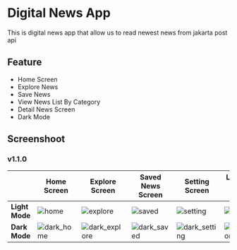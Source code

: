 # Digital News App

This is digital news app that allow us to read newest news from jakarta post api


## Feature

- Home Screen
- Explore News
- Save News
- View News List By Category
- Detail News Screen
- Dark Mode

## Screenshoot
### v1.1.0
|                | **Home Screen**                                                                                               | **Explore Screen**                                                                                               | **Saved News Screen**                                                                                          | **Setting Screen**                                                                                               | **List News By Category Screen**                                                                                  | **Detail News Screen**                                                                                          |
|----------------|---------------------------------------------------------------------------------------------------------------|------------------------------------------------------------------------------------------------------------------|----------------------------------------------------------------------------------------------------------------|------------------------------------------------------------------------------------------------------------------|-------------------------------------------------------------------------------------------------------------------|-----------------------------------------------------------------------------------------------------------------|
| **Light Mode** | ![home](https://github.com/dianprsty/NewsMobileApp/assets/69192355/284e83d0-431e-4d8c-9986-69d1433b2887)      | ![explore](https://github.com/dianprsty/NewsMobileApp/assets/69192355/5e39233c-92e7-40f7-946f-0ad4323f6bab)      | ![saved](https://github.com/dianprsty/NewsMobileApp/assets/69192355/a9a1fa1b-b4c1-4b6d-b4be-1ce7329e7413)      | ![setting](https://github.com/dianprsty/NewsMobileApp/assets/69192355/2b7b6972-0b7e-4950-bba5-a9450035e9aa)      | ![category](https://github.com/dianprsty/NewsMobileApp/assets/69192355/b800e0a3-1e61-4aa5-9c64-2e87607b13c8)      | ![detail](https://github.com/dianprsty/NewsMobileApp/assets/69192355/df49578d-5774-4b81-b300-b26e64ee8f97)      |
| **Dark Mode**  | ![dark_home](https://github.com/dianprsty/NewsMobileApp/assets/69192355/059f4236-11a7-4745-a5a8-6c2fb2de120b) | ![dark_explore](https://github.com/dianprsty/NewsMobileApp/assets/69192355/bcd39695-97f4-4f2e-942e-6e124f89ad7e) | ![dark_saved](https://github.com/dianprsty/NewsMobileApp/assets/69192355/5441b25f-8bed-4d96-bb8e-c91e25ab54d8) | ![dark_setting](https://github.com/dianprsty/NewsMobileApp/assets/69192355/5f022c46-ef1d-46cc-8922-3a5e16241358) | ![dark_category](https://github.com/dianprsty/NewsMobileApp/assets/69192355/e48dffe7-afa4-4cc7-957f-609c2b03dfc8) | ![dark_detail](https://github.com/dianprsty/NewsMobileApp/assets/69192355/3309c148-bbf3-4ecc-9e6b-66b3e293577c) |



